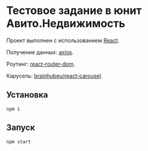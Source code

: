 # Тестовое задание в юнит Авито.Недвижимость

Проект выполнен с использованием [React](https://reactjs.org/). 

Получение данных: [axios](https://github.com/axios/axios).

Роутинг: [react-router-dom](https://github.com/ReactTraining/react-router).

Карусель: [brainhubeu/react-carousel](https://github.com/brainhubeu/react-carousel).

## Установка

`npm i`

## Запуск

`npm start`